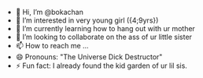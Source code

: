 - 👋 Hi, I’m @bokachan
- 👀 I’m interested in  very young girl ({4;9yrs})
- 🌱 I’m currently learning how to hang out with ur mother
- 💞️ I’m looking to collaborate on the ass of ur little sister
- 📫 How to reach me ...
- 😄 Pronouns: "The Universe Dick Destructor" 
- ⚡ Fun fact: I already found the kid garden of ur lil sis.

<!---
bokachan/bokachan is a ✨ special ✨ repository because its `FINDme.md` (this file) appears on your GitHub profile.
You can click the Preview link to take a look at your changes.
--->
